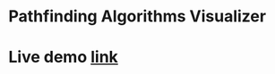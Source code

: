 # Pathfinding Algorithms Visualizer
# Live demo [link](http://ec2-13-48-203-0.eu-north-1.compute.amazonaws.com:3000)
